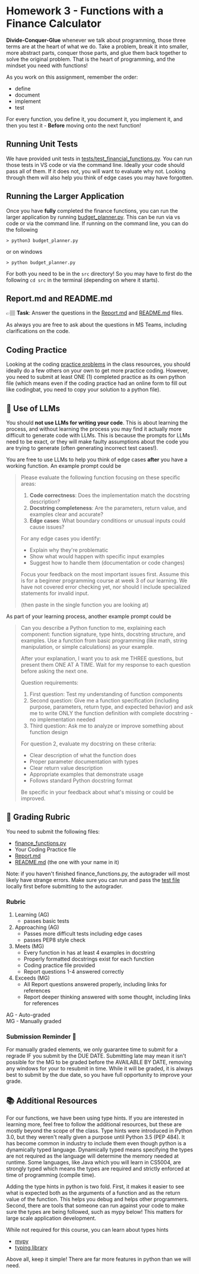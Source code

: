 # Homework 3 - Functions with a Finance Calculator

**Divide-Conquer-Glue** whenever we talk about programming, those three terms are at the heart of what we do. Take a problem,
break it into smaller, more abstract parts, conquer those parts, and glue them back together to solve the original problem. That is the heart of programming, and the mindset you need with functions! 

As you work on this assignment, remember the order:

* define
* document
* implement
* test

For every function, you define it, you document it, you implement it, and then you test it - **Before** moving onto the next function!


## Running Unit Tests
We have provided unit tests in [tests/test_financial_functions.py](../tests/test_finance_functions.py). You can run those tests in VS code or via the command line. Ideally your code should pass all of them. If it does not, you will want to evaluate why not. Looking through them will also help you think of edge cases you may have forgotten. 

## Running the Larger Application
Once you have **fully** completed the finance functions, you can run the larger application by running [budget_planner.py](../src/budget_planner.py). This can be run via vs code or via the command line. If running on the command line, you can do the following

```
> python3 budget_planner.py
```

or on windows
```
> python budget_planner.py
```

For both you need to be in the `src` directory! So you may have to first do the following `cd src` in the terminal (depending on where it starts). 



## Report.md and README.md

👉🏽 **Task**: Answer the questions in the [Report.md](../Report.md) and [README.md](../README.md) files. 


As always you are free to ask about the questions in MS Teams, including clarifications on the code. 

## Coding Practice
Looking at the coding [practice problems](https://github.com/CS5001-khoury/Resources/blob/main/PracticeProblems.md) in the class resources, you should ideally do a few
others on your own to get more practice coding.  However, you need to submit at least ONE (1) 
completed practice as its own python file (which means even if the coding practice had an online
form to fill out like codingbat, you need to copy your solution to a python file). 

## 🤖 Use of LLMs
You should **not use LLMs for writing your code**. This is about learning the process, and without learning the process you may find it actually more difficult to generate code with LLMs. This is because the prompts for LLMs need to be exact, or they will make faulty assumptions about the code you are trying to generate (often generating incorrect test cases!). 

You are free to use LLMs to help you think of edge cases  **after** you have a working function. An example prompt could be

> Please evaluate the following function focusing on these specific areas:
>
> 1. **Code correctness**: Does the implementation match the docstring description?
> 2. **Docstring completeness**: Are the parameters, return value, and examples clear and accurate?
> 3. **Edge cases**: What boundary conditions or unusual inputs could cause issues?
>
> For any edge cases you identify:
> - Explain why they're problematic
> - Show what would happen with specific input examples
> - Suggest how to handle them (documentation or code changes)
>
> Focus your feedback on the most important issues first. Assume this is for a beginner programming course at week 3 of our learning. We have not covered error checking yet, 
> nor should I include specialized statements for invalid input.
>
> (then paste in the single function you are looking at)

As part of your learning process, another example prompt could be

> Can you describe a Python function to me, explaining each component: function signature, type hints, docstring structure, and examples. Use a function from basic programming (like math, string manipulation, or simple calculations) as your example.
>
> After your explanation, I want you to ask me THREE questions, but present them ONE AT A TIME. Wait for my response to each question before asking the next one.
> 
> Question requirements:
> 1. First question: Test my understanding of function components
> 2. Second question: Give me a function specification (including purpose, parameters, 
> return type, and expected behavior) and ask me to write ONLY the function definition with complete docstring - no implementation needed
> 3. Third question: Ask me to analyze or improve something about function design
> 
> For question 2, evaluate my docstring on these criteria:
> - Clear description of what the function does
> - Proper parameter documentation with types
> - Clear return value description  
> - Appropriate examples that demonstrate usage
> - Follows standard Python docstring format
> 
> Be specific in your feedback about what's missing or could be improved.

## 📝 Grading Rubric

You need to submit the following files:

* [finance_functions.py](../src/finance_functions.py)
* Your Coding Practice file
* [Report.md](../Report.md)
* [README.md](../README.md) (the one with your name in it)

Note: if you haven't finished finance_functions.py, the autograder will most likely
have strange errors. Make sure you can run and pass the [test file](../tests/test_finance_functions.py) locally first
before submitting to the autograder.

### Rubric

1. Learning (AG)
   * passes basic tests
2. Approaching  (AG)
   * Passes more difficult tests including edge cases
   * passes PEP8 style check
3. Meets  (MG)
   * Every function in has at least 4 examples in docstring
   * Properly formatted docstrings exist for each function
   * Coding practice file provided
   * Report questions 1-4 answered correctly
4. Exceeds  (MG)
   * All Report questions answered properly, including links for references
   * Report deeper thinking answered with some thought, including links for references


AG - Auto-graded  
MG - Manually graded



### Submission Reminder 🚨
For manually graded elements, we only guarantee time to submit for a regrade IF you submit by the DUE DATE. Submitting late may mean it isn't possible for the MG to be graded before the AVAILABLE BY DATE, removing any windows for your to resubmit in time. While it will be graded, it is always best to submit by the due date, so you have full opportunity to improve your grade.

## 📚 Additional Resources

For our functions, we have been using type hints. If you are interested in learning more, feel free to follow the additional resources, but these are mostly beyond the scope of the class. Type hints were introduced in Python 3.0, but they weren't really given a purpose until Python 3.5 (PEP 484). It has become common in industry to include them even though python is a dynamically typed language. Dynamically typed means specifying the types are not required as the language will determine the memory needed at runtime. Some languages, like Java which you will learn in CS5004, are strongly typed which means the types are required and strictly enforced at time of programming (compile time). 

Adding the type hints in python is two fold. First, it makes it easier to see what is expected both as the arguments of a function and as the return value of the function. This helps you debug and helps other programmers. Second, there are tools that someone can run against your code to make sure the types are being followed, such as mypy below! This matters for large scale application development.

While not required for this course, you can learn about types hints
* [mypy](https://mypy.readthedocs.io/en/latest/)
* [typing library](https://docs.python.org/3/library/typing.html)

Above all, keep it simple! There are far more features in python than we will need. 